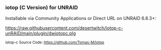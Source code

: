 ### iotop (C Version) for UNRAID

Installable via Community Applications or Direct URL on UNRAID 6.8.3+:

https://raw.githubusercontent.com/desertwitch/iotop-c-unRAID/main/plugin/dwiotopc.plg

<sub>iotop-c Source Code: https://github.com/Tomas-M/iotop</sub>
